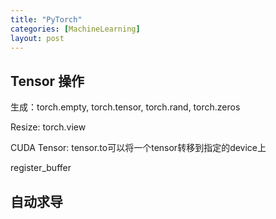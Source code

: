 ```yaml
---
title: "PyTorch"
categories: [MachineLearning]
layout: post
---
```




## Tensor 操作

生成：torch.empty, torch.tensor, torch.rand, torch.zeros

Resize: torch.view

CUDA Tensor:  tensor.to可以将一个tensor转移到指定的device上


register_buffer



## 自动求导